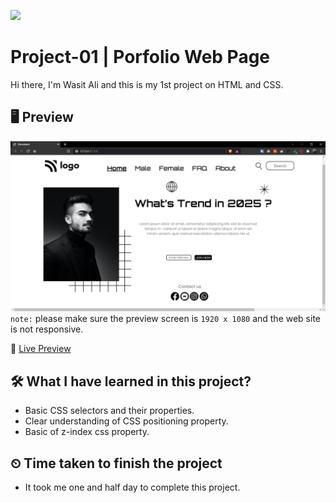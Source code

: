 ![](https://img.shields.io/badge/Technologies-HTML--CSS-orange)

# Project-01 | Porfolio Web Page

Hi there,
I'm Wasit Ali and this is my 1st project on HTML and CSS.

## 🖥 Preview

![](./assets/2022-08-10-21-43-30.png)
`note:` please make sure the preview screen is `1920 x 1080` and the web site is not responsive.

🚀 [Live Preview](https://live-class-project-01-rho.vercel.app/)

## 🛠️ What I have learned in this project?

- Basic CSS selectors and their properties.
- Clear understanding of CSS positioning property.
- Basic of z-index css property.

## ⏲ Time taken to finish the project

- It took me one and half day to complete this project.
